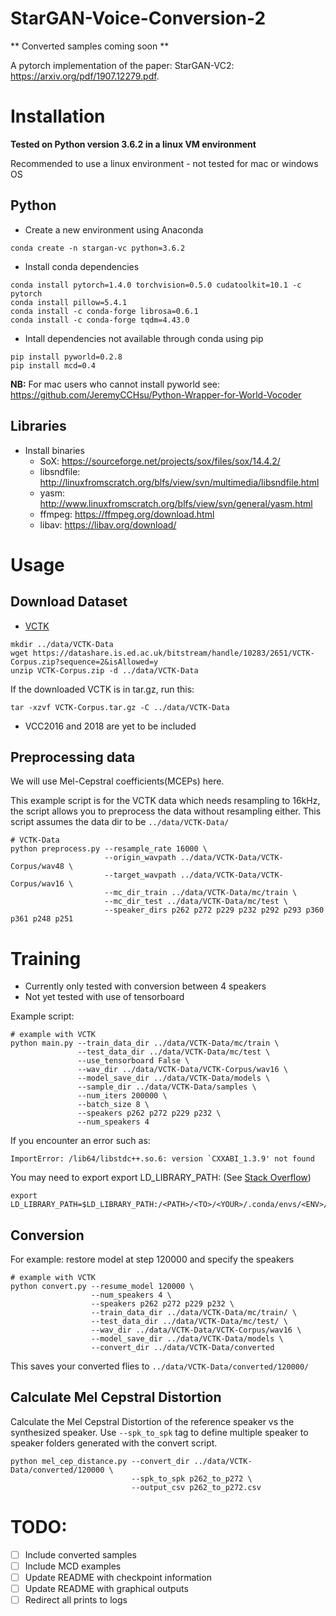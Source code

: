 # StarGAN-Voice-Conversion-2

\** Converted samples coming soon  \**

A pytorch implementation of the paper: StarGAN-VC2: https://arxiv.org/pdf/1907.12279.pdf.

# Installation

**Tested on Python version 3.6.2 in a linux VM environment**

Recommended to use a linux environment - not tested for mac or windows OS 

## Python

* Create a new environment using Anaconda
```shell script
conda create -n stargan-vc python=3.6.2
```
* Install conda dependencies
```shell script
conda install pytorch=1.4.0 torchvision=0.5.0 cudatoolkit=10.1 -c pytorch
conda install pillow=5.4.1
conda install -c conda-forge librosa=0.6.1
conda install -c conda-forge tqdm=4.43.0
```

* Intall dependencies not available through conda using pip
```shell script
pip install pyworld=0.2.8
pip install mcd=0.4
```

**NB:** For mac users who cannot install pyworld see: https://github.com/JeremyCCHsu/Python-Wrapper-for-World-Vocoder

## Libraries

* Install binaries
  * SoX: https://sourceforge.net/projects/sox/files/sox/14.4.2/ 
  * libsndfile: http://linuxfromscratch.org/blfs/view/svn/multimedia/libsndfile.html
  * yasm: http://www.linuxfromscratch.org/blfs/view/svn/general/yasm.html
  * ffmpeg: https://ffmpeg.org/download.html
  * libav: https://libav.org/download/

# Usage

## Download Dataset

* [VCTK](https://homepages.inf.ed.ac.uk/jyamagis/page3/page58/page58.html)

```shell script
mkdir ../data/VCTK-Data
wget https://datashare.is.ed.ac.uk/bitstream/handle/10283/2651/VCTK-Corpus.zip?sequence=2&isAllowed=y
unzip VCTK-Corpus.zip -d ../data/VCTK-Data
```

If the downloaded VCTK is in tar.gz, run this:

```shell script
tar -xzvf VCTK-Corpus.tar.gz -C ../data/VCTK-Data
```

* VCC2016 and 2018 are yet to be included

## Preprocessing data

We will use Mel-Cepstral coefficients(MCEPs) here.

This example script is for the VCTK data which needs resampling to 16kHz, the script allows you to preprocess the data without resampling either. This script assumes the data dir to be `../data/VCTK-Data/`

```shell script
# VCTK-Data
python preprocess.py --resample_rate 16000 \
                     --origin_wavpath ../data/VCTK-Data/VCTK-Corpus/wav48 \
                     --target_wavpath ../data/VCTK-Data/VCTK-Corpus/wav16 \
                     --mc_dir_train ../data/VCTK-Data/mc/train \
                     --mc_dir_test ../data/VCTK-Data/mc/test \
                     --speaker_dirs p262 p272 p229 p232 p292 p293 p360 p361 p248 p251
```

# Training

* Currently only tested with conversion between 4 speakers
* Not yet tested with use of tensorboard

Example script:
```shell script
# example with VCTK
python main.py --train_data_dir ../data/VCTK-Data/mc/train \
               --test_data_dir ../data/VCTK-Data/mc/test \
               --use_tensorboard False \
               --wav_dir ../data/VCTK-Data/VCTK-Corpus/wav16 \
               --model_save_dir ../data/VCTK-Data/models \
               --sample_dir ../data/VCTK-Data/samples \
               --num_iters 200000 \
               --batch_size 8 \
               --speakers p262 p272 p229 p232 \
               --num_speakers 4
```

If you encounter an error such as:

```shell script
ImportError: /lib64/libstdc++.so.6: version `CXXABI_1.3.9' not found
```

You may need to export export LD_LIBRARY_PATH: (See [Stack Overflow](https://stackoverflow.com/questions/49875588/importerror-lib64-libstdc-so-6-version-cxxabi-1-3-9-not-found))

```shell script
export LD_LIBRARY_PATH=$LD_LIBRARY_PATH:/<PATH>/<TO>/<YOUR>/.conda/envs/<ENV>/lib/
```

## Conversion

For example: restore model at step 120000 and specify the speakers

```shell script
# example with VCTK
python convert.py --resume_model 120000 \
                  --num_speakers 4 \
                  --speakers p262 p272 p229 p232 \
                  --train_data_dir ../data/VCTK-Data/mc/train/ \
                  --test_data_dir ../data/VCTK-Data/mc/test/ \
                  --wav_dir ../data/VCTK-Data/VCTK-Corpus/wav16 \
                  --model_save_dir ../data/VCTK-Data/models \
                  --convert_dir ../data/VCTK-Data/converted
```

This saves your converted flies to `../data/VCTK-Data/converted/120000/`

## Calculate Mel Cepstral Distortion

Calculate the Mel Cepstral Distortion of the reference speaker vs the synthesized speaker. Use `--spk_to_spk` tag to define multiple speaker to speaker folders generated with the convert script.

```shell script
python mel_cep_distance.py --convert_dir ../data/VCTK-Data/converted/120000 \
                           --spk_to_spk p262_to_p272 \
                           --output_csv p262_to_p272.csv
```

# TODO:
- [ ] Include converted samples
- [ ] Include MCD examples
- [ ] Update README with checkpoint information
- [ ] Update README with graphical outputs
- [ ] Redirect all prints to logs
